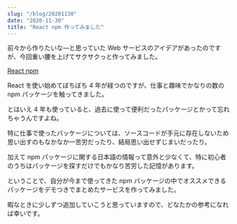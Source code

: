 ```yaml
---
slug: "/blog/20201130"
date: "2020-11-30"
title: "React npm 作ってみました"
---
```


前々から作りたいな―と思っていた Web サービスのアイデアがあったのですが、今回重い腰を上げてサクサクっと作ってみました。

[React npm](https://react-npm.kkweb.io/)

React を使い始めてぼちぼち 4 年が経つのですが、仕事と趣味でかなりの数の npm パッケージを触ってきました。

とはいえ 4 年も使っていると、過去に使って便利だったパッケージとかって忘れちゃうんですよね。

特に仕事で使ったパッケージについては、ソースコードが手元に存在しないため思い出すのもなかなか一苦労だったり、結局思い出せずじまいだったり。

加えて npm パッケージに関する日本語の情報って意外と少なくて、特に初心者のうちはパッケージを探すだけでもかなり苦労した記憶があります。

ということで、自分が今まで使ってきた npm パッケージの中でオススメできるパッケージをデモつきでまとめたサービスを作ってみました。

暇なときに少しずつ追加していこうと思っていますので、どなたかの参考になれば幸いです。
